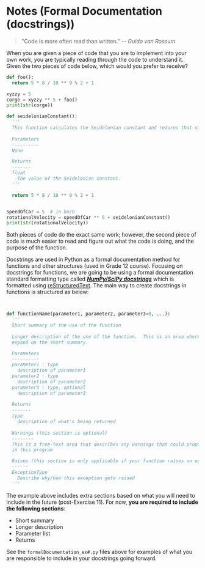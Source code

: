 # Notes (Formal Documentation (docstrings))

> "Code is more often read than written."
> -- _Guido van Rossum_

When you are given a piece of code that you are to implement into your own work, you are typically reading through the code to understand it.  Given the two pieces of code below, which would you prefer to receive?

```python
def foo():
  return 5 * 8 / 10 ** 9 % 2 + 1

xyzzy = 5
corge = xyzzy ** 5 + foo()
print(str(corge))
```

```python
def seidelonianConstant():
  '''
  This function calculates the Seidelonian constant and returns that value to the caller
  
  Parameters
  ----------
  None

  Returns
  -------
  float
    The value of the Seidelonian constant.
  '''

  return 5 * 8 / 10 ** 9 % 2 + 1


speedOfCar = 5  # in km/h
rotationalVelocity = speedOfCar ** 5 + seidelonianConstant()
print(str(rotationalVelocity))
```

Both pieces of code do the exact same work; however, the second piece of code is much easier to read and figure out what the code is doing, and the purpose of the function.

Docstrings are used in Python as a formal documentation method for functions and other structures (used in Grade 12 course).  Focusing on docstrings for functions, we are going to be using a formal documentation standard formatting type called [**_NumPy/SciPy docstrings_**](https://numpydoc.readthedocs.io/en/latest/format.html) which is formatted using [reStructuredText](http://docutils.sourceforge.net/docs/user/rst/quickref.html).  The main way to create docstrings in functions is structured as below:

```python


def functionName(parameter1, parameter2, parameter3=0, ...):
  '''
  Short summary of the use of the function
  
  Longer description of the use of the function.  This is an area where you can 
  expand on the short summary.

  Parameters
  ----------
  parameter1 : type
    description of parameter1
  parameter2 : type
    description of parameter2
  parameter3 : type, optional
    description of parameter3
  
  Returns
  -------
  type
    description of what's being returned
  
  Warnings (this section is optional)
  --------
  This is a free-text area that describes any warnings that could propogate
  in this program

  Raises (this section is only applicable if your function raises an exception)
  ------
  ExceptionType
    Describe why/how this exception gets raised
  '''
```

The example above includes extra sections based on what you will need to include in the future (post-Exercise 11).  For now, **you are required to include the following sections**:
* Short summary
* Longer description
* Parameter list
* Returns

See the ```formalDocumentation_ex#.py``` files above for examples of what you are responsible to include in your docstrings going forward.
